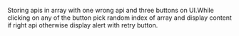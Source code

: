 Storing apis in array with one wrong api and three buttons on UI.While clicking on any of the button pick random index of array and display content if right api otherwise display alert with retry button.
